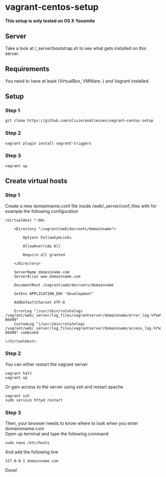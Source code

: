 # vagrant-centos-setup #

**This setup is only tested on OS X Yosemite**

## Server ##

Take a look at /_server/bootstrap.sh to see what gets installed on this server.

## Requirements ##
You need to have at least (VirtualBox, VMWare..) and Vagrant installed.


## Setup ##

### Step 1 ###
````
git clone https://github.com/olivierandriessen/vagrant–centos-setup
````

### Step 2 ###
````
vagrant plugin install vagrant-triggers
````

### Step 3 ###
````
vagrant up
````

## Create virtual hosts ##

### Step 1 ###
Create a new domainname.conf file inside /web/_server/conf_files with for example the following configuration
````
<VirtualHost *:80>

    <Directory "/vagrant/web/docroots/domainname">

        Options FollowSymLinks

        AllowOverride All

        Require all granted

    </Directory>

    ServerName domainname.com
    ServerAlias www.domainname.com

    DocumentRoot /vagrant/web/docroots/domainname

    SetEnv APPLICATION_ENV "development"

    AddDefaultCharset UTF-8

    ErrorLog "|/usr/sbin/rotatelogs /vagrant/web/_server/log_files/vagrantserver/domainname/error_log.%Y%m%d.log 86400"
    CustomLog "|/usr/sbin/rotatelogs /vagrant/web/_server/log_files/vagrantserver/domainname/access_log.%Y%m%d.log 86400" combined

</VirtualHost>
````

### Step 2 ###
You can either restart the vagrant server
````
vagrant halt
vagrant up
````

Or gain access to the server using ssh and restart apache
````
vagrant ssh
sudo service httpd restart
````

### Step 3 ###
Then, your browser needs to know where to look when you enter domainnname.com  
Open up terminal and type the following command
````
sudo nano /etc/hosts
````

And add the following line
````
127.0.0.1 domainname.com
````  

Done!